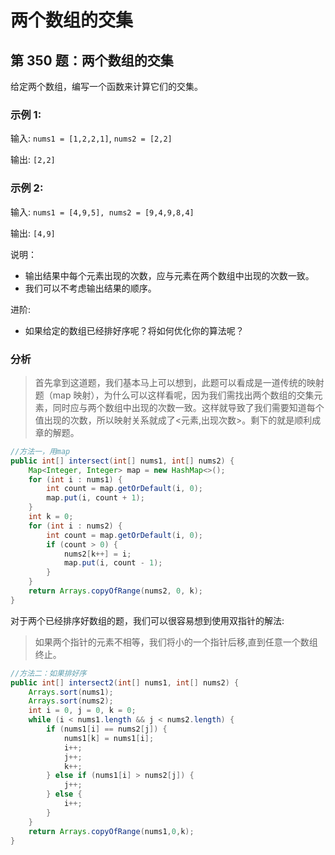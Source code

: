 # 两个数组的交集


## 第 350 题：两个数组的交集

给定两个数组，编写一个函数来计算它们的交集。

### 示例 1:

输入: `nums1 = [1,2,2,1]`, `nums2 = [2,2]`

输出: `[2,2]`

### 示例 2:

输入: `nums1 = [4,9,5], nums2 = [9,4,9,8,4]`

输出: `[4,9]`

说明：

-   输出结果中每个元素出现的次数，应与元素在两个数组中出现的次数一致。
-   我们可以不考虑输出结果的顺序。

进阶:

-   如果给定的数组已经排好序呢？将如何优化你的算法呢？

### 分析

> 首先拿到这道题，我们基本马上可以想到，此题可以看成是一道传统的映射题（map 映射），为什么可以这样看呢，因为我们需找出两个数组的交集元素，同时应与两个数组中出现的次数一致。这样就导致了我们需要知道每个值出现的次数，所以映射关系就成了<元素,出现次数>。剩下的就是顺利成章的解题。

```java
//方法一，用map
public int[] intersect(int[] nums1, int[] nums2) {
    Map<Integer, Integer> map = new HashMap<>();
    for (int i : nums1) {
        int count = map.getOrDefault(i, 0);
        map.put(i, count + 1);
    }
    int k = 0;
    for (int i : nums2) {
        int count = map.getOrDefault(i, 0);
        if (count > 0) {
            nums2[k++] = i;
            map.put(i, count - 1);
        }
    }
    return Arrays.copyOfRange(nums2, 0, k);
}
```

对于两个已经排序好数组的题，我们可以很容易想到使用双指针的解法:

> 如果两个指针的元素不相等，我们将小的一个指针后移,直到任意一个数组终止。

```java
//方法二：如果排好序
public int[] intersect2(int[] nums1, int[] nums2) {
    Arrays.sort(nums1);
    Arrays.sort(nums2);
    int i = 0, j = 0, k = 0;
    while (i < nums1.length && j < nums2.length) {
        if (nums1[i] == nums2[j]) {
            nums1[k] = nums1[i];
            i++;
            j++;
            k++;
        } else if (nums1[i] > nums2[j]) {
            j++;
        } else {
            i++;
        }
    }
    return Arrays.copyOfRange(nums1,0,k);
}
```

